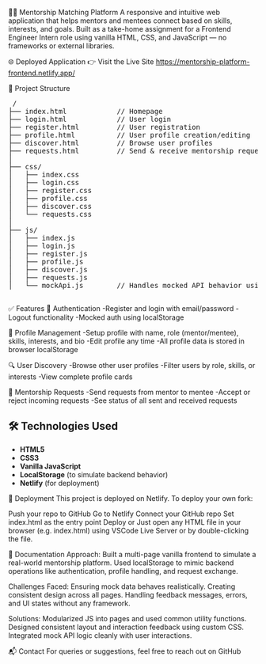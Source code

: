 🧑‍🏫 Mentorship Matching Platform
A responsive and intuitive web application that helps mentors and mentees connect based on skills, interests, and goals. Built as a take-home assignment for a Frontend Engineer Intern role using vanilla HTML, CSS, and JavaScript — no frameworks or external libraries.

🌐 Deployed Application
👉 Visit the Live Site
https://mentorship-platform-frontend.netlify.app/

📁 Project Structure
<pre> /
├── index.html            // Homepage
├── login.html            // User login
├── register.html         // User registration
├── profile.html          // User profile creation/editing
├── discover.html         // Browse user profiles
├── requests.html         // Send & receive mentorship requests
│
├── css/
│   ├── index.css
│   ├── login.css
│   ├── register.css
│   ├── profile.css
│   ├── discover.css
│   └── requests.css
│
├── js/
│   ├── index.js
│   ├── login.js
│   ├── register.js
│   ├── profile.js
│   ├── discover.js
│   ├── requests.js
│   └── mockApi.js        // Handles mocked API behavior using localStorage
 </pre>
✅ Features
🔐 Authentication
   -Register and login with email/password
   -Logout functionality
   -Mocked auth using localStorage

👤 Profile Management
    -Setup profile with name, role (mentor/mentee), skills, interests, and bio
    -Edit profile any time
    -All profile data is stored in browser localStorage

🔍 User Discovery
    -Browse other user profiles
    -Filter users by role, skills, or interests
    -View complete profile cards

📩 Mentorship Requests
    -Send requests from mentor to mentee
    -Accept or reject incoming requests
    -See status of all sent and received requests

## 🛠️ Technologies Used
- **HTML5**
- **CSS3**
- **Vanilla JavaScript**
- **LocalStorage** (to simulate backend behavior)
- **Netlify** (for deployment)

🚀 Deployment
This project is deployed on Netlify. To deploy your own fork:

Push your repo to GitHub
Go to Netlify
Connect your GitHub repo
Set index.html as the entry point
Deploy 
or
Just open any HTML file in your browser (e.g. index.html) using VSCode Live Server or by double-clicking the file.

📄 Documentation
Approach:
Built a multi-page vanilla frontend to simulate a real-world mentorship platform.
Used localStorage to mimic backend operations like authentication, profile handling, and request exchange.

Challenges Faced:
Ensuring mock data behaves realistically.
Creating consistent design across all pages.
Handling feedback messages, errors, and UI states without any framework.

Solutions:
Modularized JS into pages and used common utility functions.
Designed consistent layout and interaction feedback using custom CSS.
Integrated mock API logic cleanly with user interactions.

📬 Contact
For queries or suggestions, feel free to reach out on GitHub

